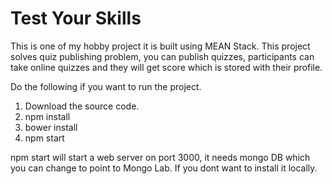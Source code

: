 # Test Your Skills
This is one of my hobby project it is built using MEAN Stack. This project solves quiz publishing problem, you can publish quizzes, participants can take online quizzes and they will get score which is stored with their profile.

Do the following if you want to run the project.

1. Download the source code.
2. npm install
3. bower install
4. npm start

npm start will start a web server on port 3000, it needs mongo DB which you can change to point to Mongo Lab. If you dont want to install it locally.
